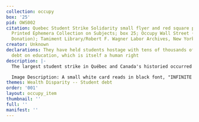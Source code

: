 ```yaml
---
collection: occupy
box: '25'
pid: OWS002
citation: Quebec Student Strike Solidarity small flyer and red square pin, 2012; PE.029
  Printed Ephemera Collection on Subjects; box 25; Occupy Wall Street (Robert Reiss
  Donation); Tamiment Library/Robert F. Wagner Labor Archives, New York University
creator: Unknown
declarations: They have held students hostage with tens of thousands of dollars of
  debt on education, which is itself a human right
description: |-
  The largest student strike in Québec and Canada's historied occurred during 2012, lasting from February 12, 2012 through September 7, 2012. In what the media dubbed "the Maple Spring," students in Québec went on strike following the provincial government's increase of student tution by 75%. The goverment responded by enacting Bill 12, also called Billed 78, which pressured students to end their demonstrations by enacting provisions that forced students to return to their coursework and limited their rights to protest. Students in the United States took inspiration from the actions of the Québec student strike, and brought similar critiques about the corporatization of higher education, untenable tuitiion and fees, rising student debt, and the need for free education. Strikers and their supporters, would affix a small red square (attached to this card with a safety pin) to show their solidarity for the movement. The card makes note that every Wednesday evening is a casseroles protest and requests that protestors bring pots and pans "to make some noise!" Cacerolazo, also called caserolada or casserole is a form of protest popular around the world, though predominantly in South America, where protestors call attention to their cause, and create a sonic disturbance, by banging pots, pans, and utensils together. Noisemaking has a long tradition in protest, inclusive of the use of song, protest bands, and noise demos outside of carceral sites. The casserole invites wide participation as the noisemakers it requires are materials often easily found or borrowed.

  Image Description: A small white card reads in black font, "INFINITE STRIKE // NYC SOLIDARITY WITH THE STUDENTS OF QUEBEC. Every Wednesday: Casseroles! 8pm -- Washington Square Park. Bring your pots and pans to make some noise! The students of Québec are currently facing threats on their educational system that would increase tuition by 75% over the next five years. As a response, the students of Québec have called for an INFINITE STRIKE, refusing to accept this new policy. Hundreds of students and supporters have taken the streets of Québec, for over 100 days now. On May 18th, The National Assembly of Québec passed an emergency law: Bill 78. The Law attempts to restrict freedom of assembly, protest, or picketing on or near university grounds, and anywhere in Québec. The law also places restrictions upon education employees right to strike. # NYC Infinite Strike will continue to march in solidarity with the strikers of Québec, while also working towards building a strong student movement here in the United States. Outstanding student loan debt in the United States has reached $1 Trillion, surpassing any other form of debt in America!  We are in an education crisis, and it is vital that we stand up. We demand acessible education for every human being. Facebook & Twitter: NYC INFINITE STRIKE." Affixed to the card is a red square of fabric, held to the card by a safety pin.
themes: Wealth Disparity -- Student debt
order: '001'
layout: occupy_item
thumbnail: ''
full: ''
manifest: ''
---
```

